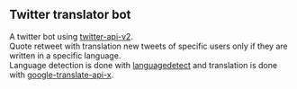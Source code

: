 ## Twitter translator bot
A twitter bot using [twitter-api-v2](https://github.com/plhery/node-twitter-api-v2).  
Quote retweet with translation new tweets of specific users only if they are written in a specific language.  
Language detection is done with [languagedetect](https://github.com/FGRibreau/node-language-detect) and translation is done with [google-translate-api-x](https://github.com/AidanWelch/google-translate-api).
